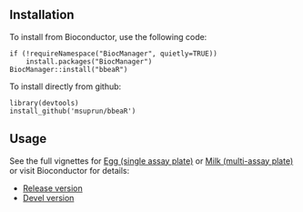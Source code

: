 
## Installation

To install from Bioconductor, use the following code:

```{r}
if (!requireNamespace("BiocManager", quietly=TRUE))
    install.packages("BiocManager")
BiocManager::install("bbeaR")
```

To install directly from github:

```{r}
library(devtools)
install_github('msuprun/bbeaR')
```

## Usage

See the full vignettes for [Egg (single assay plate)](https://msuprun.github.io/bbeaR/bbeaR_EggExample.html) or  [Milk (multi-assay plate)](https://msuprun.github.io/bbeaR/bbeaR_MilkExample.html) or visit Bioconductor for details:

- [Release version](http://www.bioconductor.org/packages/release/bioc/html/bbeaR.html)
- [Devel version](http://www.bioconductor.org/packages/devel/bioc/html/bbeaR.html)
